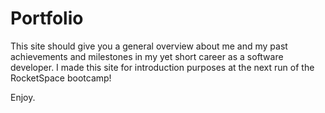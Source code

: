 Portfolio
=========

This site should give you a general overview about me and my past achievements and milestones in my yet short career as a software developer.
I made this site for introduction purposes at the next run of the RocketSpace bootcamp!

Enjoy.
